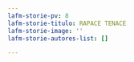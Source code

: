 ```yaml
---
lafm-storie-pv: 8
lafm-storie-titulo: RAPACE TENACE
lafm-storie-image: ''
lafm-storie-autores-list: []

---
```

